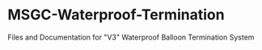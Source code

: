 # MSGC-Waterproof-Termination
Files and Documentation for "V3" Waterproof Balloon Termination System
